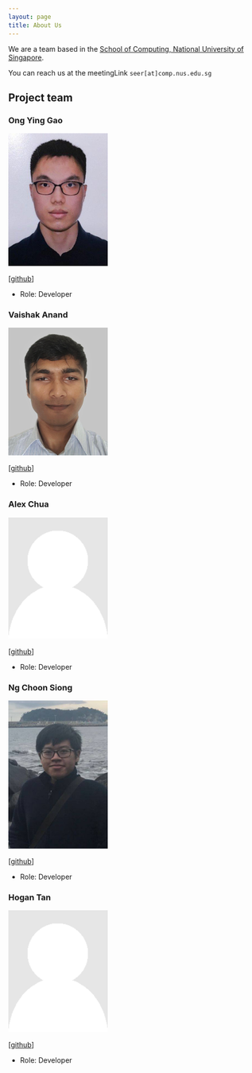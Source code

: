 ```yaml
---
layout: page
title: About Us
---
```


We are a team based in the [School of Computing, National University of Singapore](http://www.comp.nus.edu.sg).

You can reach us at the meetingLink `seer[at]comp.nus.edu.sg`

## Project team

### Ong Ying Gao

<img src="images/stoptakingallthenames.png" width="200px">

[[github](https://github.com/StopTakingAllTheNames)]

* Role: Developer

### Vaishak Anand

<img src="images/vaishakanand.png" width="200px">

[[github](http://github.com/VaishakAnand)]

* Role: Developer

### Alex Chua

<img src="images/alexcqy.png" width="200px">

[[github](https://github.com/AlexCQY)]

* Role: Developer

### Ng Choon Siong

<img src="images/csiongn.png" width="200px">

[[github](http://github.com/csiongn)]

* Role: Developer

### Hogan Tan

<img src="images/hogantan.png" width="200px">

[[github](http://github.com/hogantan)]

* Role: Developer
